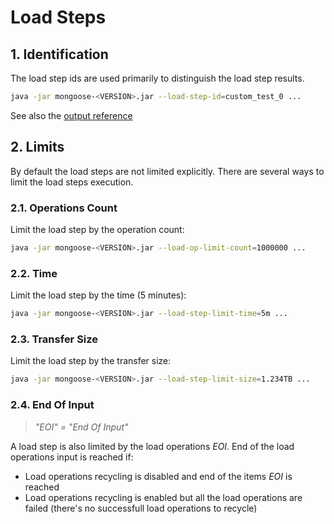 # Load Steps

## 1. Identification

The load step ids are used primarily to distinguish the load step results.
```bash
java -jar mongoose-<VERSION>.jar --load-step-id=custom_test_0 ...
```

See also the [output reference](../../../interfaces/output#111-load-step-id)

## 2. Limits

By default the load steps are not limited explicitly. There are several ways to limit the load steps execution.

### 2.1. Operations Count

Limit the load step by the operation count:
```bash
java -jar mongoose-<VERSION>.jar --load-op-limit-count=1000000 ...
```

### 2.2. Time

Limit the load step by the time (5 minutes):
```bash
java -jar mongoose-<VERSION>.jar --load-step-limit-time=5m ...
```

### 2.3. Transfer Size

Limit the load step by the transfer size:
```bash
java -jar mongoose-<VERSION>.jar --load-step-limit-size=1.234TB ...
```

### 2.4. End Of Input

> *"EOI" = "End Of Input"*

A load step is also limited by the load operations *EOI*. End of the load operations input is reached if:
* Load operations recycling is disabled and end of the items *EOI* is reached
* Load operations recycling is enabled but all the load operations are failed (there's no successfull load operations to
  recycle)

